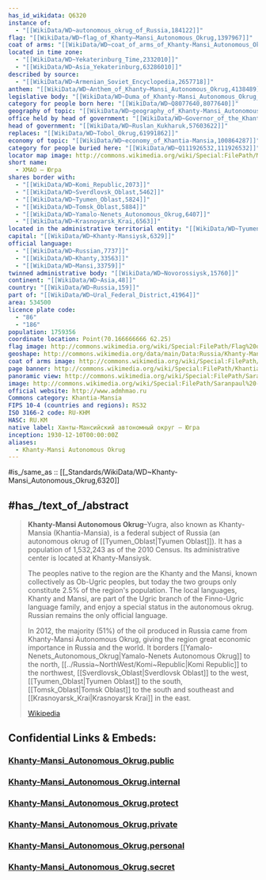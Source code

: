 ```yaml
---
has_id_wikidata: Q6320
instance of:
  - "[[WikiData/WD~autonomous_okrug_of_Russia,184122]]"
flag: "[[WikiData/WD~flag_of_Khanty–Mansi_Autonomous_Okrug,1397967]]"
coat of arms: "[[WikiData/WD~coat_of_arms_of_Khanty-Mansi_Autonomous_Okrug–Yugra,1985485]]"
located in time zone:
  - "[[WikiData/WD~Yekaterinburg_Time,2332010]]"
  - "[[WikiData/WD~Asia_Yekaterinburg,63286010]]"
described by source:
  - "[[WikiData/WD~Armenian_Soviet_Encyclopedia,2657718]]"
anthem: "[[WikiData/WD~Anthem_of_Khanty–Mansi_Autonomous_Okrug,4138489]]"
legislative body: "[[WikiData/WD~Duma_of_Khanty-Mansi_Autonomous_Okrug_—_Yugra,4170550]]"
category for people born here: "[[WikiData/WD~Q8077640,8077640]]"
geography of topic: "[[WikiData/WD~geography_of_Khanty-Mansi_Autonomous_Okrug,19906508]]"
office held by head of government: "[[WikiData/WD~Governor_of_the_Khanty-Mansi_Autonomous_Okrug,24933317]]"
head of government: "[[WikiData/WD~Ruslan_Kukharuk,57603622]]"
replaces: "[[WikiData/WD~Tobol_Okrug,61991862]]"
economy of topic: "[[WikiData/WD~economy_of_Khantia-Mansia,100864287]]"
category for people buried here: "[[WikiData/WD~Q111926532,111926532]]"
locator map image: http://commons.wikimedia.org/wiki/Special:FilePath/Map%20of%20Russia%20%282014%E2%80%932022%29%20-%20Khanty-Mansi%20Autonomous%20Okrug%20%28Crimea%20disputed%29.svg
short name:
  - ХМАО — Югра
shares border with:
  - "[[WikiData/WD~Komi_Republic,2073]]"
  - "[[WikiData/WD~Sverdlovsk_Oblast,5462]]"
  - "[[WikiData/WD~Tyumen_Oblast,5824]]"
  - "[[WikiData/WD~Tomsk_Oblast,5884]]"
  - "[[WikiData/WD~Yamalo-Nenets_Autonomous_Okrug,6407]]"
  - "[[WikiData/WD~Krasnoyarsk_Krai,6563]]"
located in the administrative territorial entity: "[[WikiData/WD~Tyumen_Oblast,5824]]"
capital: "[[WikiData/WD~Khanty-Mansiysk,6329]]"
official language:
  - "[[WikiData/WD~Russian,7737]]"
  - "[[WikiData/WD~Khanty,33563]]"
  - "[[WikiData/WD~Mansi,33759]]"
twinned administrative body: "[[WikiData/WD~Novorossiysk,15760]]"
continent: "[[WikiData/WD~Asia,48]]"
country: "[[WikiData/WD~Russia,159]]"
part of: "[[WikiData/WD~Ural_Federal_District,41964]]"
area: 534500
licence plate code:
  - "86"
  - "186"
population: 1759356
coordinate location: Point(70.166666666 62.25)
flag image: http://commons.wikimedia.org/wiki/Special:FilePath/Flag%20of%20Yugra.svg
geoshape: http://commons.wikimedia.org/data/main/Data:Russia/Khanty-Mansiy.map
coat of arms image: http://commons.wikimedia.org/wiki/Special:FilePath/Coat%20of%20arms%20of%20Yugra%20%28Khanty-Mansia%29.svg
page banner: http://commons.wikimedia.org/wiki/Special:FilePath/Khantia-Mansia%20banner%20Forest%20at%20Yuganski%20Nature%20Reserve.jpg
panoramic view: http://commons.wikimedia.org/wiki/Special:FilePath/Saranpaul%20-%20view%20over%20river.jpg
image: http://commons.wikimedia.org/wiki/Special:FilePath/Saranpaul%20-%20view%20over%20river.jpg
official website: http://www.admhmao.ru
Commons category: Khantia-Mansia
FIPS 10-4 (countries and regions): RS32
ISO 3166-2 code: RU-KHM
HASC: RU.KM
native label: Ханты-Мансийский автономный округ — Югра
inception: 1930-12-10T00:00:00Z
aliases:
  - Khanty-Mansi Autonomous Okrug
---
```


#is_/same_as :: [[_Standards/WikiData/WD~Khanty-Mansi_Autonomous_Okrug,6320]] 


## #has_/text_of_/abstract 

> **Khanty-Mansi Autonomous Okrug**–Yugra, also known as Khanty-Mansia (Khantia-Mansia), 
> is a federal subject of Russia (an autonomous okrug of [[Tyumen_Oblast|Tyumen Oblast]]). 
> It has a population of 1,532,243 as of the 2010 Census. 
> Its administrative center is located at Khanty-Mansiysk.
>
> The peoples native to the region are the Khanty and the Mansi, known collectively as Ob-Ugric peoples, 
> but today the two groups only constitute 2.5% of the region's population. 
> The local languages, Khanty and Mansi, are part of the Ugric branch of the Finno-Ugric language family, 
> and enjoy a special status in the autonomous okrug. 
> Russian remains the only official language.
>
> In 2012, the majority (51%) of the oil produced in Russia came from Khanty-Mansi Autonomous Okrug, 
> giving the region great economic importance in Russia and the world. 
> It borders [[Yamalo-Nenets_Autonomous_Okrug|Yamalo-Nenets Autonomous Okrug]] to the north, [[../Russia~NorthWest/Komi~Republic|Komi Republic]] to the northwest, 
> [[Sverdlovsk_Oblast|Sverdlovsk Oblast]] to the west, [[Tyumen_Oblast|Tyumen Oblast]] to the south, [[Tomsk_Oblast|Tomsk Oblast]] to the south and southeast 
> and [[Krasnoyarsk_Krai|Krasnoyarsk Krai]] in the east.
>
> [Wikipedia](https://en.wikipedia.org/wiki/Khanty-Mansi%20Autonomous%20Okrug) 




## Confidential Links & Embeds: 

### [Khanty-Mansi_Autonomous_Okrug.public](/_public/\Earth\Continent\Europe\Europe~East\Russia\SiberiaKhanty-Mansi_Autonomous_Okrug.public.md) 

### [Khanty-Mansi_Autonomous_Okrug.internal](/_internal/\Earth\Continent\Europe\Europe~East\Russia\SiberiaKhanty-Mansi_Autonomous_Okrug.internal.md) 

### [Khanty-Mansi_Autonomous_Okrug.protect](/_protect/\Earth\Continent\Europe\Europe~East\Russia\SiberiaKhanty-Mansi_Autonomous_Okrug.protect.md) 

### [Khanty-Mansi_Autonomous_Okrug.private](/_private/\Earth\Continent\Europe\Europe~East\Russia\SiberiaKhanty-Mansi_Autonomous_Okrug.private.md) 

### [Khanty-Mansi_Autonomous_Okrug.personal](/_personal/\Earth\Continent\Europe\Europe~East\Russia\SiberiaKhanty-Mansi_Autonomous_Okrug.personal.md) 

### [Khanty-Mansi_Autonomous_Okrug.secret](/_secret/\Earth\Continent\Europe\Europe~East\Russia\SiberiaKhanty-Mansi_Autonomous_Okrug.secret.md)

